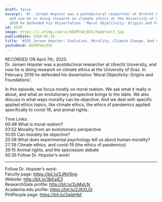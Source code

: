 ```yaml
---
draft: false
excerpt: 'Dr. Jeroen Hopster was a postdoctoral researcher at Utrecht University,
  and now he is doing research on climate ethics at the University of Graz. In February
  2019 he defended his dissertation ''Moral Objectivity: Origins and Foundations''. '
id: e335
image: https://i.ytimg.com/vi/bD2M7wbjDIk/hqdefault.jpg
publishDate: 2020-05-18
title: '#335 Jeroen Hopster: Evolution, Morality, Climate Change, And Animal Rights'
youtubeid: bD2M7wbjDIk
---
```

RECORDED ON April 7th, 2020.  
Dr. Jeroen Hopster was a postdoctoral researcher at Utrecht University, and now he is doing research on climate ethics at the University of Graz. In February 2019 he defended his dissertation 'Moral Objectivity: Origins and Foundations'. 

In this episode, we focus mostly on moral realism. We ask what it really is about, and what an evolutionary perspective brings to the table. We also discuss in what ways morality can be objective. And we deal with specific applied ethics topics, like climate ethics, the ethics of pandemics applied specifically to covid-19, and animal rights.

Time Links:  
00:48  What is moral realism?  
03:52  Morality from an evolutionary perspective  
10:05  Can morality be objective?  
20:58  What does experimental psychology tell us about human morality?  
27:39  Climate ethics, and covid-19 (the ethics of pandemics)  
39:15  Animal rights, and the speciesism debate  
50:35  Follow Dr. Hopster’s work!

---

Follow Dr. Hopster’s work:  
Faculty page: https://bit.ly/2JNV6ng  
Website: http://bit.ly/3bEajE3  
ResearchGate profile: http://bit.ly/2uMsjLN  
Academia.edu profile: https://bit.ly/2JKXLOj  
PhilPeople page: https://bit.ly/2wleHbf
